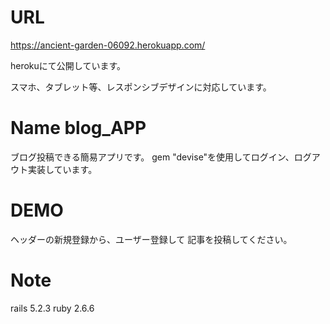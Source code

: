 # URL
https://ancient-garden-06092.herokuapp.com/

herokuにて公開しています。

スマホ、タブレット等、レスポンシブデザインに対応しています。

# Name blog_APP
ブログ投稿できる簡易アプリです。
gem "devise"を使用してログイン、ログアウト実装しています。

# DEMO
ヘッダーの新規登録から、ユーザー登録して
記事を投稿してください。

# Note
rails 5.2.3
ruby 2.6.6
